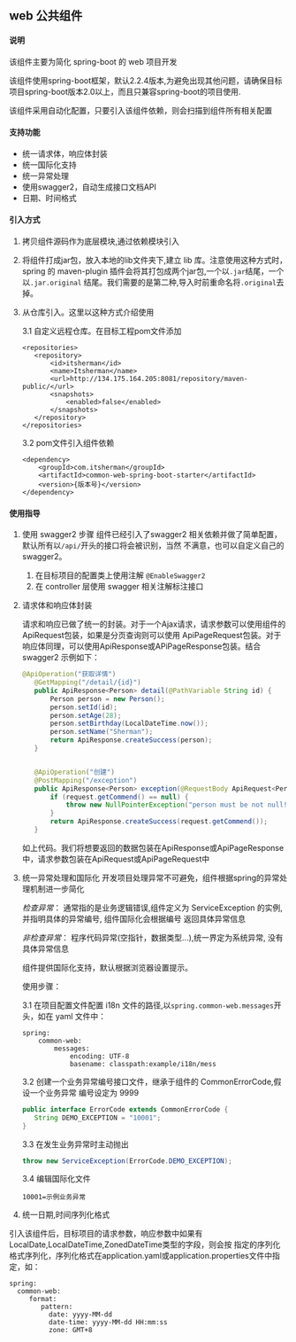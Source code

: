 web 公共组件
----
#### 说明

该组件主要为简化 spring-boot 的 web 项目开发

该组件使用spring-boot框架，默认2.2.4版本,为避免出现其他问题，请确保目标项目spring-boot版本2.0以上，而且只兼容spring-boot的项目使用.

该组件采用自动化配置，只要引入该组件依赖，则会扫描到组件所有相关配置

#### 支持功能
- 统一请求体，响应体封装
- 统一国际化支持
- 统一异常处理
- 使用swagger2，自动生成接口文档API
- 日期、时间格式

#### 引入方式

1. 拷贝组件源码作为底层模块,通过依赖模块引入

2. 将组件打成jar包，放入本地的lib文件夹下,建立 lib 库。注意使用这种方式时，
spring 的 maven-plugin 插件会将其打包成两个jar包,一个以`.jar`结尾，一个以`.jar.original`
结尾。我们需要的是第二种,导入时前重命名将`.original`去掉。

3. 从仓库引入。这里以这种方式介绍使用

    3.1 自定义远程仓库。在目标工程pom文件添加
    ~~~
   <repositories>
       <repository>
           <id>itsherman</id>
           <name>Itsherman</name>
           <url>http://134.175.164.205:8081/repository/maven-public/</url>
           <snapshots>
               <enabled>false</enabled>
           </snapshots>
       </repository>
   </repositories>
   ~~~
   3.2 pom文件引入组件依赖
   ~~~
   <dependency>
       <groupId>com.itsherman</groupId>
       <artifactId>common-web-spring-boot-starter</artifactId>
       <version>{版本号}</version>
   </dependency>
   ~~~

#### 使用指导

1. 使用 swagger2 步骤
    组件已经引入了swagger2 相关依赖并做了简单配置，默认所有以`/api/`开头的接口将会被识别，当然
    不满意，也可以自定义自己的swagger2。
    1) 在目标项目的配置类上使用注解 `@EnableSwagger2`
    2) 在 controller 层使用 swagger 相关注解标注接口

2. 请求体和响应体封装

    请求和响应已做了统一的封装。对于一个Ajax请求，请求参数可以使用组件的ApiRequest包装，如果是分页查询则可以使用
    ApiPageRequest包装。对于响应体同理，可以使用ApiResponse或APiPageResponse包装。结合swagger2 示例如下：
    
    ~~~java
   @ApiOperation("获取详情")
       @GetMapping("/detail/{id}")
       public ApiResponse<Person> detail(@PathVariable String id) {
           Person person = new Person();
           person.setId(id);
           person.setAge(28);
           person.setBirthday(LocalDateTime.now());
           person.setName("Sherman");
           return ApiResponse.createSuccess(person);
       }
   
   
       @ApiOperation("创建")
       @PostMapping("/exception")
       public ApiResponse<Person> exception(@RequestBody ApiRequest<Person> request) {
           if (request.getCommend() == null) {
               throw new NullPointerException("person must be not null!");
           }
           return ApiResponse.createSuccess(request.getCommend());
       }
   ~~~
   如上代码。我们将想要返回的数据包装在ApiResponse或ApiPageResponse中，请求参数包装在ApiRequest或ApiPageRequest中

3. 统一异常处理和国际化
    开发项目处理异常不可避免，组件根据spring的异常处理机制进一步简化
    
    *检查异常*： 通常指的是业务逻辑错误,组件定义为 ServiceException 的实例, 并指明具体的异常编号, 组件国际化会根据编号
    返回具体异常信息
    
    *非检查异常*： 程序代码异常(空指针，数据类型...),统一界定为系统异常, 没有具体异常信息

    组件提供国际化支持，默认根据浏览器设置提示。
    
    使用步骤：
    
    3.1 在项目配置文件配置 i18n 文件的路径,以`spring.common-web.messages`开头，如在 yaml 文件中：
    ~~~
    spring:
        common-web:
            messages:
                encoding: UTF-8
                basename: classpath:example/i18n/mess
    ~~~~
   
    3.2 创建一个业务异常编号接口文件，继承于组件的 CommonErrorCode,假设一个业务异常
    编号设定为 9999
    
    ~~~java
   public interface ErrorCode extends CommonErrorCode {
       String DEMO_EXCEPTION = "10001";
   }
   ~~~~

    3.3 在发生业务异常时主动抛出
    
   ~~~~java
   throw new ServiceException(ErrorCode.DEMO_EXCEPTION);
   ~~~~
   
   3.4 编辑国际化文件
   
   ~~~properties
   10001=示例业务异常
   ~~~~
   
 
 4. 统一日期,时间序列化格式
 
   引入该组件后，目标项目的请求参数，响应参数中如果有LocalDate,LocalDateTime,ZonedDateTime类型的字段，则会按
   指定的序列化格式序列化，序列化格式在application.yaml或application.properties文件中指定，如：
   
  ~~~
  spring:
    common-web:
       format:
          pattern:
            date: yyyy-MM-dd
            date-time: yyyy-MM-dd HH:mm:ss
            zone: GMT+8
  ~~~
   
